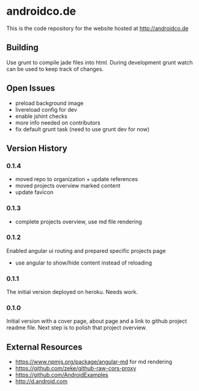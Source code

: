 # androidco.de

This is the code repository for the website hosted at http://androidco.de

## Building

Use grunt to compile jade files into html. During development grunt watch can be used to keep track of changes.

## Open Issues

* preload background image
* livereload config for dev
* enable jshint checks
* more info needed on contributors
* fix default grunt task (need to use grunt dev for now)

## Version History

### 0.1.4

* moved repo to organization +  update references
* moved projects overview marked content
* update favicon

### 0.1.3

* complete projects overview, use md file rendering

### 0.1.2

Enabled angular ui routing and prepared specific projects page

* use angular to show/hide content instead of reloading

### 0.1.1

The initial version deployed on heroku. Needs work. 

### 0.1.0

Initial version with a cover page, about page and a link to github project readme file. Next step is to polish that project overview.

## External Resources

* https://www.npmjs.org/package/angular-md for md rendering
* https://github.com/zeke/github-raw-cors-proxy
* https://github.com/AndroidExamples
* http://d.android.com

